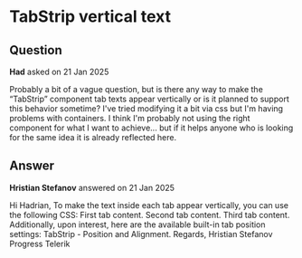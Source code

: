 # TabStrip vertical text

## Question

**Had** asked on 21 Jan 2025

Probably a bit of a vague question, but is there any way to make the “TabStrip” component tab texts appear vertically or is it planned to support this behavior sometime? I've tried modifying it a bit via css but I'm having problems with containers. I think I'm probably not using the right component for what I want to achieve... but if it helps anyone who is looking for the same idea it is already reflected here.

## Answer

**Hristian Stefanov** answered on 21 Jan 2025

Hi Hadrian, To make the text inside each tab appear vertically, you can use the following CSS: <style>.k-tabstrip.k-link-text {
writing-mode: vertical-rl; /* Rotate text to vertical layout */ text-orientation: mixed; /* Orient characters naturally */ display: inline-block; /* Ensure proper layout handling */ } </style> <TelerikTabStrip> <TabStripTab Title="First"> First tab content. </TabStripTab> <TabStripTab Title="Second"> Second tab content. </TabStripTab> <TabStripTab Title="Third"> Third tab content. </TabStripTab> </TelerikTabStrip> Additionally, upon interest, here are the available built-in tab position settings: TabStrip - Position and Alignment. Regards, Hristian Stefanov Progress Telerik
